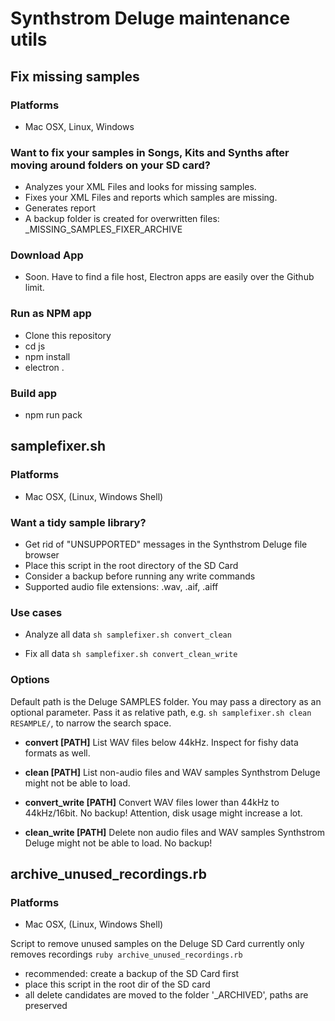 
# Synthstrom Deluge maintenance utils

## Fix missing samples
### Platforms
- Mac OSX, Linux, Windows 
### Want to fix your samples in Songs, Kits and Synths after moving around folders on your SD card? 
- Analyzes your XML Files and looks for missing samples. 
- Fixes your XML Files and reports which samples are missing. 
- Generates report
- A backup folder is created for overwritten files: _MISSING_SAMPLES_FIXER_ARCHIVE
### Download App
- Soon. Have to find a file host, Electron apps are easily over the Github limit.  
### Run as NPM app
- Clone this repository
- cd js
- npm install
- electron .
### Build app
- npm run pack

## samplefixer.sh

### Platforms
- Mac OSX, (Linux, Windows Shell)

### Want a tidy sample library? 
- Get rid of "UNSUPPORTED" messages in the Synthstrom Deluge file browser
- Place this script in the root directory of the SD Card
- Consider a backup before running any write commands
- Supported audio file extensions: .wav, .aif, .aiff

### Use cases
- Analyze all data 
`sh samplefixer.sh convert_clean`

- Fix all data
`sh samplefixer.sh convert_clean_write`

### Options

Default path is the Deluge SAMPLES folder. You may pass a directory as an optional parameter. Pass it as relative path, e.g. `sh samplefixer.sh clean RESAMPLE/`, to narrow the search space. 

- **convert [PATH]**
List WAV files below 44kHz. Inspect for fishy data formats as well.

- **clean [PATH]**
List non-audio files and WAV samples Synthstrom Deluge might not be able to load.

- **convert_write [PATH]**
Convert WAV files lower than 44kHz to 44kHz/16bit. No backup! Attention, disk usage might increase a lot.

- **clean_write [PATH]**
Delete non audio files and WAV samples Synthstrom Deluge might not be able to load. No backup!



## archive_unused_recordings.rb

### Platforms
- Mac OSX, (Linux, Windows Shell)

Script to remove unused samples on the Deluge SD Card
currently only removes recordings
`ruby archive_unused_recordings.rb`
- recommended: create a backup of the SD Card first
- place this script in the root dir of the SD card
- all delete candidates are moved to the folder '_ARCHIVED', paths are preserved 


